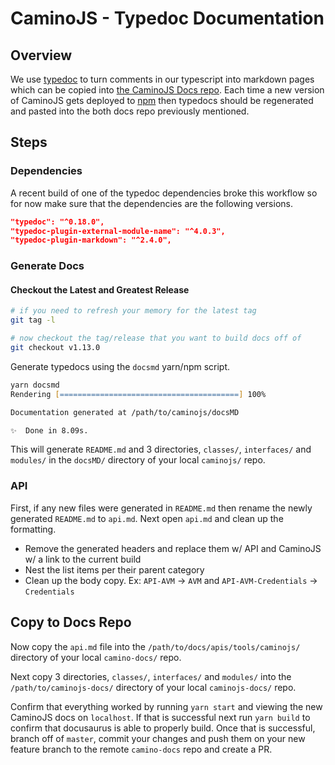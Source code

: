 # CaminoJS -  Typedoc Documentation

## Overview

We use [typedoc](https://typedoc.org) to turn comments in our typescript into markdown pages which can be copied into [the CaminoJS Docs repo](https://github.com/chain4travel/caminojs-docs). Each time a new version of CaminoJS gets deployed to [npm](https://www.npmjs.com/package/@c4tplatform/caminojs) then typedocs should be regenerated and pasted into the both docs repo previously mentioned.

## Steps

### Dependencies

A recent build of one of the typedoc dependencies broke this workflow so for now make sure that the dependencies are the following versions.

```json
"typedoc": "^0.18.0",
"typedoc-plugin-external-module-name": "^4.0.3",
"typedoc-plugin-markdown": "^2.4.0",
```

### Generate Docs

#### Checkout the Latest and Greatest Release

```zsh
# if you need to refresh your memory for the latest tag
git tag -l

# now checkout the tag/release that you want to build docs off of
git checkout v1.13.0
```

Generate typedocs using the `docsmd` yarn/npm script.

```zsh
yarn docsmd
Rendering [========================================] 100%

Documentation generated at /path/to/caminojs/docsMD

✨  Done in 8.09s.
```

This will generate `README.md` and 3 directories, `classes/`, `interfaces/` and `modules/` in the `docsMD/` directory of your local `caminojs/` repo.

### API

First, if any new files were generated in `README.md` then rename the newly generated `README.md` to `api.md`. Next open `api.md` and clean up the formatting.

* Remove the generated headers and replace them w/ API and CaminoJS w/ a link to the current build
* Nest the list items per their parent category
* Clean up the body copy. Ex: `API-AVM` -> `AVM` and `API-AVM-Credentials` -> `Credentials`

## Copy to Docs Repo

Now copy the `api.md` file into the `/path/to/docs/apis/tools/caminojs/` directory of your local `camino-docs/` repo.

Next copy 3 directories, `classes/`, `interfaces/` and `modules/` into the `/path/to/caminojs-docs/` directory of your local `caminojs-docs/` repo.

Confirm that everything worked by running `yarn start` and viewing the new CaminoJS docs on `localhost`. If that is successful next run `yarn build` to confirm that docusaurus is able to properly build. Once that is successful, branch off of `master`, commit your changes and push them on your new feature branch to the remote `camino-docs` repo and create a PR.